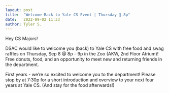 ```yaml
---
layout: post
title:  "Welcome Back to Yale CS Event | Thursday @ 8p"
date:   2022-09-02 11:33
author: Tyler S.
---
```


Hey CS Majors!


DSAC would like to welcome you (back) to Yale CS with free food and swag raffles on Thursday, Sep 8 @ 8p - 9p in the Zoo (AKW, 2nd Floor Atrium)! Free donuts, food, and an opportunity to meet new and returning friends in the department.

 

First years - we’re so excited to welcome you to the department! Please stop by at 7:30p for a short introduction and overview to your next four years at Yale CS. (And stay for the food afterwards!)

